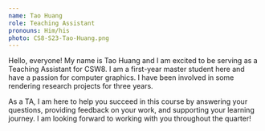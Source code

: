```yaml
---
name: Tao Huang
role: Teaching Assistant
pronouns: Him/his
photo: CS8-S23-Tao-Huang.png
---
```


Hello, everyone! My name is Tao Huang and I am excited to be serving as a Teaching Assistant for CSW8. I am a first-year master student here
and have a passion for computer graphics. I have been involved in some rendering research projects for three years. 

As a TA, I am here to help you succeed in this course by answering your questions, providing 
feedback on your work, and supporting your learning journey. I am looking forward to working with you throughout the quarter!
